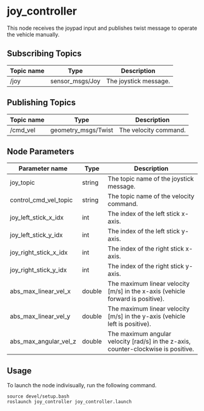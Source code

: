 # joy_controller
This node receives the joypad input and publishes twist message to operate the vehicle manually.


## Subscribing Topics

| Topic name      | Type                 | Description                                                  |
| --------------- | -------------------- | ------------------------------------------------------------ |
| /joy            | sensor_msgs/Joy      | The joystick message. |


## Publishing Topics

| Topic name      | Type              | Description                                                  |
| --------------- | ----------------- | ------------------------------------------------------------ |
| /cmd_vel        | geometry_msgs/Twist | The velocity command. |


## Node Parameters
| Parameter name               | Type   | Description                                                  |
| ---------------------------- | ------ | ------------------------------------------------------------ |
| joy_topic | string | The topic name of the joystick message. |
| control_cmd_vel_topic | string | The topic name of the velocity command. |
| joy_left_stick_x_idx | int | The index of the left stick x-axis. |
| joy_left_stick_y_idx | int | The index of the left stick y-axis. |
| joy_right_stick_x_idx | int | The index of the right stick x-axis. |
| joy_right_stick_y_idx | int | The index of the right stick y-axis. |
| abs_max_linear_vel_x | double | The maximum linear velocity [m/s] in the x-axis (vehicle forward is positive). |
| abs_max_linear_vel_y | double | The maximum linear velocity [m/s] in the y-axis (vehicle left is positive). |
| abs_max_angular_vel_z | double | The maximum angular velocity [rad/s] in the z-axis, counter-clockwise is positive. |


## Usage
To launch the node indivisually, run the following command.
```
source devel/setup.bash
roslaunch joy_controller joy_controller.launch
```

